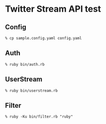 Twitter Stream API test
=======================


Config
------

    % cp sample.config.yaml config.yaml


Auth
----

    % ruby bin/auth.rb


UserStream
----------

    % ruby bin/userstream.rb


Filter
------

    % ruby -Ku bin/filter.rb "ruby"